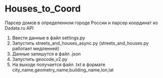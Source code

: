 # Houses_to_Coord
Парсер домов в определенном городе России и парсер координат из Dadata.ru API


1. Ввести данные в файл settings.py
2. Запустить streets_and_houses_async.py (streets_and_houses.py работает медленней)
3. Данные запишутся в файл .json
4. Запустить geocode_v2.py
5. На выходе получается файл .txt в формате city_name,geometry_name,building_name,lon,lat
